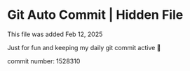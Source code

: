 # Git Auto Commit | Hidden File

This file was added Feb 12, 2025

Just for fun and keeping my daily git commit active 🤪

commit number: 1528310
